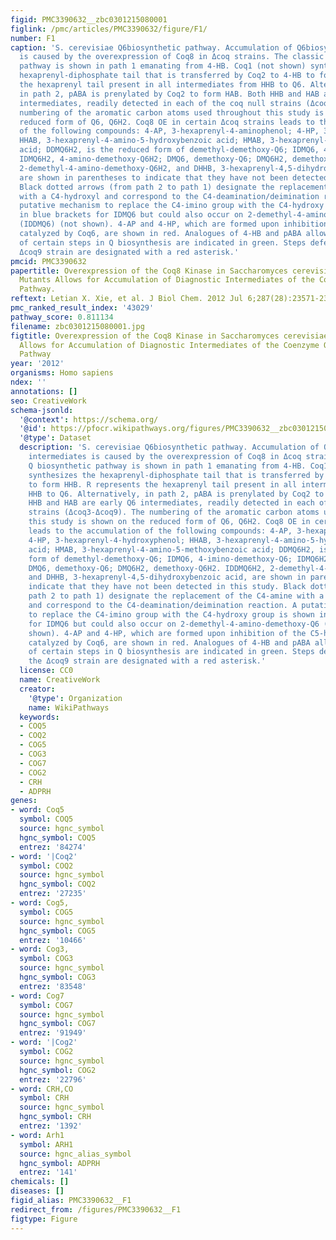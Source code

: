 ```yaml
---
figid: PMC3390632__zbc0301215080001
figlink: /pmc/articles/PMC3390632/figure/F1/
number: F1
caption: 'S. cerevisiae Q6biosynthetic pathway. Accumulation of Q6biosynthetic intermediates
  is caused by the overexpression of Coq8 in Δcoq strains. The classic Q biosynthetic
  pathway is shown in path 1 emanating from 4-HB. Coq1 (not shown) synthesizes the
  hexaprenyl-diphosphate tail that is transferred by Coq2 to 4-HB to form HHB. R represents
  the hexaprenyl tail present in all intermediates from HHB to Q6. Alternatively,
  in path 2, pABA is prenylated by Coq2 to form HAB. Both HHB and HAB are early Q6
  intermediates, readily detected in each of the coq null strains (Δcoq3-Δcoq9). The
  numbering of the aromatic carbon atoms used throughout this study is shown on the
  reduced form of Q6, Q6H2. Coq8 OE in certain Δcoq strains leads to the accumulation
  of the following compounds: 4-AP, 3-hexaprenyl-4-aminophenol; 4-HP, 3-hexaprenyl-4-hydroxyphenol;
  HHAB, 3-hexaprenyl-4-amino-5-hydroxybenzoic acid; HMAB, 3-hexaprenyl-4-amino-5-methoxybenzoic
  acid; DDMQ6H2, is the reduced form of demethyl-demethoxy-Q6; IDMQ6, 4-imino-demethoxy-Q6;
  IDMQ6H2, 4-amino-demethoxy-Q6H2; DMQ6, demethoxy-Q6; DMQ6H2, demethoxy-Q6H2. IDDMQ6H2,
  2-demethyl-4-amino-demethoxy-Q6H2, and DHHB, 3-hexaprenyl-4,5-dihydroxybenzoic acid,
  are shown in parentheses to indicate that they have not been detected in this study.
  Black dotted arrows (from path 2 to path 1) designate the replacement of the C4-amine
  with a C4-hydroxyl and correspond to the C4-deamination/deimination reaction. A
  putative mechanism to replace the C4-imino group with the C4-hydroxy group is shown
  in blue brackets for IDMQ6 but could also occur on 2-demethyl-4-amino-demethoxy-Q6
  (IDDMQ6) (not shown). 4-AP and 4-HP, which are formed upon inhibition of the C5-hydroxylation
  catalyzed by Coq6, are shown in red. Analogues of 4-HB and pABA allowing the bypass
  of certain steps in Q biosynthesis are indicated in green. Steps defective in the
  Δcoq9 strain are designated with a red asterisk.'
pmcid: PMC3390632
papertitle: Overexpression of the Coq8 Kinase in Saccharomyces cerevisiae coq Null
  Mutants Allows for Accumulation of Diagnostic Intermediates of the Coenzyme Q6 Biosynthetic
  Pathway.
reftext: Letian X. Xie, et al. J Biol Chem. 2012 Jul 6;287(28):23571-23581.
pmc_ranked_result_index: '43029'
pathway_score: 0.811134
filename: zbc0301215080001.jpg
figtitle: Overexpression of the Coq8 Kinase in Saccharomyces cerevisiae coq Null Mutants
  Allows for Accumulation of Diagnostic Intermediates of the Coenzyme Q6 Biosynthetic
  Pathway
year: '2012'
organisms: Homo sapiens
ndex: ''
annotations: []
seo: CreativeWork
schema-jsonld:
  '@context': https://schema.org/
  '@id': https://pfocr.wikipathways.org/figures/PMC3390632__zbc0301215080001.html
  '@type': Dataset
  description: 'S. cerevisiae Q6biosynthetic pathway. Accumulation of Q6biosynthetic
    intermediates is caused by the overexpression of Coq8 in Δcoq strains. The classic
    Q biosynthetic pathway is shown in path 1 emanating from 4-HB. Coq1 (not shown)
    synthesizes the hexaprenyl-diphosphate tail that is transferred by Coq2 to 4-HB
    to form HHB. R represents the hexaprenyl tail present in all intermediates from
    HHB to Q6. Alternatively, in path 2, pABA is prenylated by Coq2 to form HAB. Both
    HHB and HAB are early Q6 intermediates, readily detected in each of the coq null
    strains (Δcoq3-Δcoq9). The numbering of the aromatic carbon atoms used throughout
    this study is shown on the reduced form of Q6, Q6H2. Coq8 OE in certain Δcoq strains
    leads to the accumulation of the following compounds: 4-AP, 3-hexaprenyl-4-aminophenol;
    4-HP, 3-hexaprenyl-4-hydroxyphenol; HHAB, 3-hexaprenyl-4-amino-5-hydroxybenzoic
    acid; HMAB, 3-hexaprenyl-4-amino-5-methoxybenzoic acid; DDMQ6H2, is the reduced
    form of demethyl-demethoxy-Q6; IDMQ6, 4-imino-demethoxy-Q6; IDMQ6H2, 4-amino-demethoxy-Q6H2;
    DMQ6, demethoxy-Q6; DMQ6H2, demethoxy-Q6H2. IDDMQ6H2, 2-demethyl-4-amino-demethoxy-Q6H2,
    and DHHB, 3-hexaprenyl-4,5-dihydroxybenzoic acid, are shown in parentheses to
    indicate that they have not been detected in this study. Black dotted arrows (from
    path 2 to path 1) designate the replacement of the C4-amine with a C4-hydroxyl
    and correspond to the C4-deamination/deimination reaction. A putative mechanism
    to replace the C4-imino group with the C4-hydroxy group is shown in blue brackets
    for IDMQ6 but could also occur on 2-demethyl-4-amino-demethoxy-Q6 (IDDMQ6) (not
    shown). 4-AP and 4-HP, which are formed upon inhibition of the C5-hydroxylation
    catalyzed by Coq6, are shown in red. Analogues of 4-HB and pABA allowing the bypass
    of certain steps in Q biosynthesis are indicated in green. Steps defective in
    the Δcoq9 strain are designated with a red asterisk.'
  license: CC0
  name: CreativeWork
  creator:
    '@type': Organization
    name: WikiPathways
  keywords:
  - COQ5
  - COQ2
  - COG5
  - COG3
  - COG7
  - COG2
  - CRH
  - ADPRH
genes:
- word: Coq5
  symbol: COQ5
  source: hgnc_symbol
  hgnc_symbol: COQ5
  entrez: '84274'
- word: '|Coq2'
  symbol: COQ2
  source: hgnc_symbol
  hgnc_symbol: COQ2
  entrez: '27235'
- word: Cog5,
  symbol: COG5
  source: hgnc_symbol
  hgnc_symbol: COG5
  entrez: '10466'
- word: Cog3,
  symbol: COG3
  source: hgnc_symbol
  hgnc_symbol: COG3
  entrez: '83548'
- word: Cog7
  symbol: COG7
  source: hgnc_symbol
  hgnc_symbol: COG7
  entrez: '91949'
- word: '|Cog2'
  symbol: COG2
  source: hgnc_symbol
  hgnc_symbol: COG2
  entrez: '22796'
- word: CRH,CO
  symbol: CRH
  source: hgnc_symbol
  hgnc_symbol: CRH
  entrez: '1392'
- word: Arh1
  symbol: ARH1
  source: hgnc_alias_symbol
  hgnc_symbol: ADPRH
  entrez: '141'
chemicals: []
diseases: []
figid_alias: PMC3390632__F1
redirect_from: /figures/PMC3390632__F1
figtype: Figure
---
```

